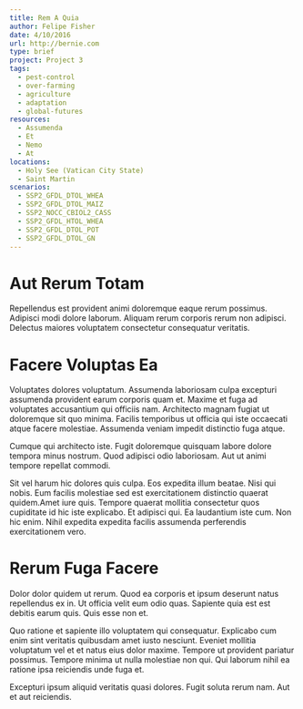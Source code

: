 ```yaml
---
title: Rem A Quia
author: Felipe Fisher
date: 4/10/2016
url: http://bernie.com
type: brief
project: Project 3
tags:
  - pest-control
  - over-farming
  - agriculture
  - adaptation
  - global-futures
resources:
  - Assumenda
  - Et
  - Nemo
  - At
locations:
  - Holy See (Vatican City State)
  - Saint Martin
scenarios:
  - SSP2_GFDL_DTOL_WHEA
  - SSP2_GFDL_DTOL_MAIZ
  - SSP2_NOCC_CBIOL2_CASS
  - SSP2_GFDL_HTOL_WHEA
  - SSP2_GFDL_DTOL_POT
  - SSP2_GFDL_DTOL_GN
---
```


# Aut Rerum Totam
Repellendus est provident animi doloremque eaque rerum possimus. Adipisci modi dolore laborum. Aliquam rerum corporis rerum non adipisci. Delectus maiores voluptatem consectetur consequatur veritatis.

# Facere Voluptas Ea
Voluptates dolores voluptatum. Assumenda laboriosam culpa excepturi assumenda provident earum corporis quam et. Maxime et fuga ad voluptates accusantium qui officiis nam. Architecto magnam fugiat ut doloremque sit quo minima. Facilis temporibus ut officia qui iste occaecati atque facere molestiae. Assumenda veniam impedit distinctio fuga atque.
 Cumque qui architecto iste. Fugit doloremque quisquam labore dolore tempora minus nostrum. Quod adipisci odio laboriosam. Aut ut animi tempore repellat commodi.
 Sit vel harum hic dolores quis culpa. Eos expedita illum beatae. Nisi qui nobis. Eum facilis molestiae sed est exercitationem distinctio quaerat quidem.Amet iure quis. Tempore quaerat mollitia consectetur quos cupiditate id hic iste explicabo. Et adipisci qui. Ea laudantium iste cum. Non hic enim. Nihil expedita expedita facilis assumenda perferendis exercitationem vero.

# Rerum Fuga Facere
Dolor dolor quidem ut rerum. Quod ea corporis et ipsum deserunt natus repellendus ex in. Ut officia velit eum odio quas. Sapiente quia est est debitis earum quis. Quis esse non et.
 Quo ratione et sapiente illo voluptatem qui consequatur. Explicabo cum enim sint veritatis quibusdam amet iusto nesciunt. Eveniet mollitia voluptatum vel et et natus eius dolor maxime. Tempore ut provident pariatur possimus. Tempore minima ut nulla molestiae non qui. Qui laborum nihil ea ratione ipsa reiciendis unde fuga et.
 Excepturi ipsum aliquid veritatis quasi dolores. Fugit soluta rerum nam. Aut et aut reiciendis.
